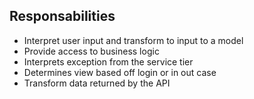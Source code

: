 ## Responsabilities

* Interpret user input and transform to input to a model
* Provide access to business logic
* Interprets exception from the service tier
* Determines view based off login 
or in out case
* Transform data returned by the API 
